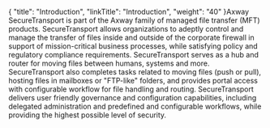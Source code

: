 {
    "title": "Introduction",
    "linkTitle": "Introduction",
    "weight": "40"
}Axway SecureTransport is part of the Axway family of managed file transfer (MFT) products. SecureTransport allows organizations to adeptly control and manage the transfer of files inside and outside of the corporate firewall in support of mission-critical business processes, while satisfying policy and regulatory compliance requirements. SecureTransport serves as a hub and router for moving files between humans, systems and more. SecureTransport also completes tasks related to moving files (push or pull), hosting files in mailboxes or "FTP-like" folders, and provides portal access with configurable workflow for file handling and routing. SecureTransport delivers user friendly governance and configuration capabilities, including delegated administration and predefined and configurable workflows, while providing the highest possible level of security.
